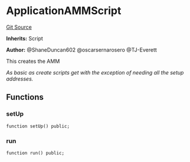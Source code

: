 # ApplicationAMMScript
[Git Source](https://github.com/thrackle-io/rules-protocol/blob/2738cf9716e0fddfad4df13fdb6486b5987af931/src/example/script/ApplicationAMM.s.sol)

**Inherits:**
Script

**Author:**
@ShaneDuncan602 @oscarsernarosero @TJ-Everett

This creates the AMM

*As basic as create scripts get with the exception of needing all the setup addresses.*


## Functions
### setUp


```solidity
function setUp() public;
```

### run


```solidity
function run() public;
```


